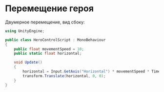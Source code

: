 Перемещение героя
=================

Двумерное перемещение, вид сбоку:

```csharp
using UnityEngine;

public class HeroControlScript : MonoBehaviour
{
	public float movementSpeed = 10;
	public static float horizontal;

	void Update()
	{
		horizontal = Input.GetAxis("Horizontal") * movementSpeed * Time.deltaTime;
		transform.Translate(horizontal, 0, 0);
	}
}
```